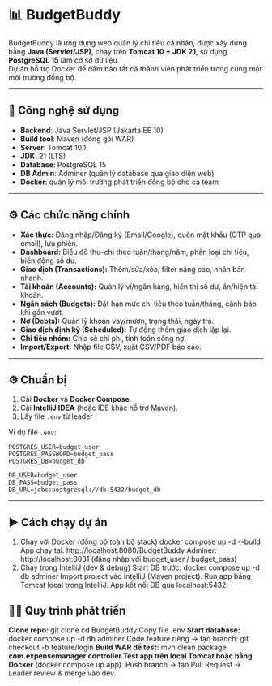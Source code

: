 # 📊 BudgetBuddy

BudgetBuddy là ứng dụng web quản lý chi tiêu cá nhân, được xây dựng bằng **Java (Servlet/JSP)**, chạy trên **Tomcat 10 + JDK 21**, sử dụng **PostgreSQL 15** làm cơ sở dữ liệu.  
Dự án hỗ trợ Docker để đảm bảo tất cả thành viên phát triển trong cùng một môi trường đồng bộ.

---

## 🚀 Công nghệ sử dụng
- **Backend**: Java Servlet/JSP (Jakarta EE 10)
- **Build tool**: Maven (đóng gói WAR)
- **Server**: Tomcat 10.1
- **JDK**: 21 (LTS)
- **Database**: PostgreSQL 15
- **DB Admin**: Adminer (quản lý database qua giao diện web)
- **Docker**: quản lý môi trường phát triển đồng bộ cho cả team

---

## ⚙️ Các chức năng chính
- **Xác thực:** Đăng nhập/Đăng ký (Email/Google), quên mật khẩu (OTP qua email), lưu phiên.  
- **Dashboard:** Biểu đồ thu–chi theo tuần/tháng/năm, phân loại chi tiêu, biến động số dư.  
- **Giao dịch (Transactions):** Thêm/sửa/xóa, filter nâng cao, nhân bản nhanh.  
- **Tài khoản (Accounts):** Quản lý ví/ngân hàng, hiển thị số dư, ẩn/hiện tài khoản.  
- **Ngân sách (Budgets):** Đặt hạn mức chi tiêu theo tuần/tháng, cảnh báo khi gần vượt.  
- **Nợ (Debts):** Quản lý khoản vay/mượn, trạng thái, ngày trả.  
- **Giao dịch định kỳ (Scheduled):** Tự động thêm giao dịch lặp lại.  
- **Chi tiêu nhóm:** Chia sẻ chi phí, tính toán công nợ.  
- **Import/Export:** Nhập file CSV, xuất CSV/PDF báo cáo.

---

## ⚙️ Chuẩn bị
1. Cài **Docker** và **Docker Compose**.
2. Cài **IntelliJ IDEA** (hoặc IDE khác hỗ trợ Maven).
3. Lấy file `.env` từ leader

Ví dụ file `.env`:
```env
POSTGRES_USER=budget_user
POSTGRES_PASSWORD=budget_pass
POSTGRES_DB=budget_db

DB_USER=budget_user
DB_PASS=budget_pass
DB_URL=jdbc:postgresql://db:5432/budget_db
```
---

## **▶️ Cách chạy dự án**
1. Chạy với Docker (đồng bộ toàn bộ stack)
docker compose up -d --build
App chạy tại: http://localhost:8080/BudgetBuddy
Adminer: http://localhost:8081 (đăng nhập với budget_user / budget_pass)
2. Chạy trong IntelliJ (dev & debug)
Start DB trước:
docker compose up -d db adminer
Import project vào IntelliJ (Maven project).
Run app bằng Tomcat local trong IntelliJ.
App kết nối DB qua localhost:5432.

## **👨‍💻 Quy trình phát triển**

**Clone repo:**
git clone <repo>
cd BudgetBuddy
Copy file .env
**Start database:**
docker compose up -d db adminer
Code feature riêng → tạo branch:
git checkout -b feature/login
**Build WAR để test:**
mvn clean package
**com.expensemanager.controller.Test app trên local Tomcat hoặc bằng Docker** (docker compose up app).
Push branch → tạo Pull Request → Leader review & merge vào dev.

